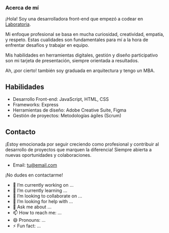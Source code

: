 ### Acerca de mí

¡Hola! Soy una desarrolladora front-end que empezó a codear en [Laboratoria](https://www.laboratoria.la/).

Mi enfoque profesional se basa en mucha curiosidad, creatividad, empatía, y respeto. Estas cualidades son fundamentales para mí a la hora de enfrentar desafíos y trabajar en equipo.

Mis habilidades en herramientas digitales, gestión y diseño participativo son mi tarjeta de presentación, siempre orientada a resultados.

Ah, ¡por cierto! también soy graduada en arquitectura y tengo un MBA.

## Habilidades

- Desarrollo Front-end: JavaScript, HTML, CSS
- Frameworks: Express
- Herramientas de diseño: Adobe Creative Suite, Figma
- Gestión de proyectos: Metodologías ágiles (Scrum)

## Contacto

¡Estoy emocionada por seguir creciendo como profesional y contribuir al desarrollo de proyectos que marquen la diferencia! Siempre abierta a nuevas oportunidades y colaboraciones.

- Email: [tu@email.com](olimar.digital@gmail.com)

¡No dudes en contactarme!


- 🔭 I’m currently working on ...
- 🌱 I’m currently learning ...
- 👯 I’m looking to collaborate on ...
- 🤔 I’m looking for help with ...
- 💬 Ask me about ...
- 📫 How to reach me: ...
- 😄 Pronouns: ...
- ⚡ Fun fact: ...


